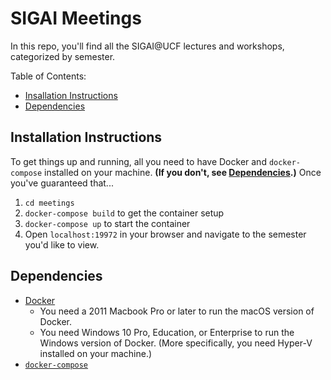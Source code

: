 # SIGAI Meetings

In this repo, you'll find all the SIGAI@UCF lectures and workshops, categorized by semester.

Table of Contents:
- [Insallation Instructions](#installation-instructions)
- [Dependencies](#dependencies)

## Installation Instructions
To get things up and running, all you need to have Docker and `docker-compose` installed on your machine.  **(If you don't, see [Dependencies](#dependencies).)** Once you've guaranteed that...
1. `cd meetings`
1. `docker-compose build` to get the container setup
1. `docker-compose up` to start the container
1. Open `localhost:19972` in your browser and navigate to the semester you'd like to view.


## Dependencies
- [Docker](https://www.docker.com/community-edition)
  - You need a 2011 Macbook Pro or later to run the macOS version of Docker.
  - You need Windows 10 Pro, Education, or Enterprise to run the Windows version of Docker. (More specifically, you need Hyper-V installed on your machine.)
- [`docker-compose`](https://github.com/docker/compose/)